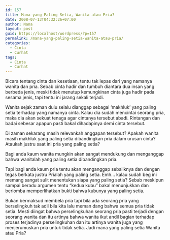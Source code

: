 ```yaml
---
id: 157
title: Mana yang Paling Setia, Wanita atau Pria?
date: 2008-07-13T04:32:26+07:00
author: Nana
layout: post
guid: https://localhost/wordpress/?p=157
permalink: /mana-yang-paling-setia-wanita-atau-pria/
categories:
  - Cinta
  - Curhat
tags:
  - Cinta
  - Curhat
---
```

Bicara tentang cinta dan kesetiaan, tentu tak lepas dari yang namanya wanita dan pria. Sebab cinta hadir dan tumbuh diantara dua insan yang berbeda jenis, meski tidak menutup kemungkinan cinta juga hadir pada sesama jenis, tapi tentu ini jarang sekali terjadi.

Wanita sejak zaman dulu selalu dianggap sebagai ‘makhluk’ yang paling setia terhadap yang namanya cinta. Kalau dia sudah mencintai seorang pria, maka dia akan sekuat tenaga agar cintanya tersebut abadi. Rintangan dan badai sebesar apapun pasti bakal dihadapinya demi cinta tersebut.

Di zaman sekarang masih relevankah anggapan tersebut? Apakah wanita masih makhluk yang paling setia dibandingkan pria dalam urusan cinta? Ataukah justru saat ini pria yang paling setia?

Bagi anda kaum wanita mungkin akan sangat mendukung dan menganggap bahwa wanitalah yang paling setia dibandingkan pria.

Tapi bagi anda kaum pria tentu akan menganggap sebaliknya dan dengan tegas berkata justru Prialah yang paling setia. Emh… kalau sudah beg ini memang sangat sulit menentukan siapa yang paling setia? Sebab meskipun sampai beradu argumen tentu “kedua kubu” bakal menunjukkan dan berlomba memperlihatkan bukti bahwa kubunya yang paling setia.

Bukan bermaksud membela pria tapi bila ada seorang pria yang berselingkuh tak adil bila kita lalu meman dang bahwa semua pria tidak setia. Mesti diingat bahwa perselingkuhan seorang pria pasti terjadi dengan seorang wanita dan itu artinya bahwa wanita ikut andil bagian terhadap proses terjadinya perselingkuhan dan itu artinya wanita juga yang menjerumuskan pria untuk tidak setia. Jadi mana yang paling setia Wanita atau Pria?